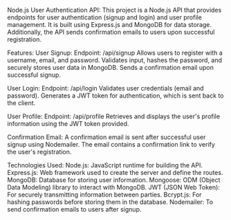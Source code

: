 Node.js User Authentication API:
            This project is a Node.js API that provides endpoints for user authentication (signup and login) and user profile management. It is built using Express.js and MongoDB for data storage. Additionally, the API sends confirmation emails to users upon successful registration.

Features:
User Signup:
Endpoint: /api/signup
Allows users to register with a username, email, and password.
Validates input, hashes the password, and securely stores user data in MongoDB.
Sends a confirmation email upon successful signup.

User Login:
Endpoint: /api/login
Validates user credentials (email and password).
Generates a JWT token for authentication, which is sent back to the client.

User Profile:
Endpoint: /api/profile
Retrieves and displays the user's profile information using the JWT token provided.

Confirmation Email:
A confirmation email is sent after successful user signup using Nodemailer.
The email contains a confirmation link to verify the user's registration.

Technologies Used:
Node.js: JavaScript runtime for building the API.
Express.js: Web framework used to create the server and define the routes.
MongoDB: Database for storing user information.
Mongoose: ODM (Object Data Modeling) library to interact with MongoDB.
JWT (JSON Web Token): For securely transmitting information between parties.
Bcrypt.js: For hashing passwords before storing them in the database.
Nodemailer: To send confirmation emails to users after signup.
